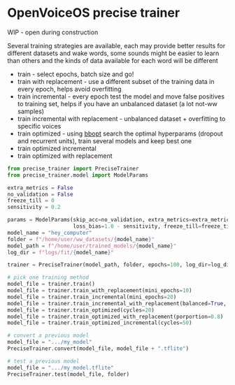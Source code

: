 # OpenVoiceOS precise trainer

WIP - open during construction

Several training strategies are available, each may provide better results for different datasets and wake words, some sounds might be easier to learn than others and the kinds of data available for each word will be different

- train - select epochs, batch size and go!
- train with replacement - use a different subset of the training data in every epoch, helps avoid overfitting
- train incremental - every epoch test the model and move false positives to training set, helps if you have an unbalanced dataset (a lot not-ww samples)
- train incremental with replacement - unbalanced dataset + overfitting to specific voices
- train optimized - using [bbopt](https://github.com/evhub/bbopt) search the optimal hyperparams (dropout and recurrent units), train several models and keep best one
- train optimized incremental
- train optimized with replacement

```python
from precise_trainer import PreciseTrainer
from precise_trainer.model import ModelParams

extra_metrics = False
no_validation = False
freeze_till = 0
sensitivity = 0.2

params = ModelParams(skip_acc=no_validation, extra_metrics=extra_metrics,
                     loss_bias=1.0 - sensitivity, freeze_till=freeze_till)
model_name = "hey_computer"
folder = f"/home/user/ww_datasets/{model_name}"
model_path = f"/home/user/trained_models/{model_name}"
log_dir = f"logs/fit/{model_name}"

trainer = PreciseTrainer(model_path, folder, epochs=100, log_dir=log_dir)

# pick one training method
model_file = trainer.train()
model_file = trainer.train_with_replacement(mini_epochs=10)
model_file = trainer.train_incremental(mini_epochs=20)
model_file = trainer.train_incremental_with_replacement(balanced=True, porportion=0.6)
model_file = trainer.train_optimized(cycles=20)
model_file = trainer.train_optimized_with_replacement(porportion=0.8)
model_file = trainer.train_optimized_incremental(cycles=50)

# convert a previous model
model_file = ".../my_model"
PreciseTrainer.convert(model_file, model_file + ".tflite")

# test a previous model
model_file = ".../my_model.tflite"
PreciseTrainer.test(model_file, folder)
```